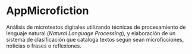 # AppMicrofiction

Análisis de microtextos digitales utilizando técnicas de procesamiento de lenguaje natural (*Natural Language Processing*), y elaboración de un sistema de clasificación que cataloga textos según sean microficciones, noticias o frases o reflexiones.
